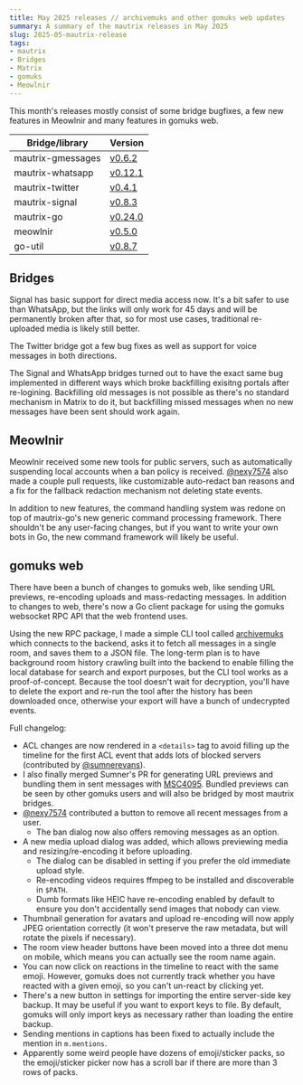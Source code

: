 ```yaml
---
title: May 2025 releases // archivemuks and other gomuks web updates
summary: A summary of the mautrix releases in May 2025
slug: 2025-05-mautrix-release
tags:
- mautrix
- Bridges
- Matrix
- gomuks
- Meowlnir
---
```

This month's releases mostly consist of some bridge bugfixes, a few new features
in Meowlnir and many features in gomuks web.

| Bridge/library    | Version                                                          |
|-------------------|------------------------------------------------------------------|
| mautrix-gmessages | [v0.6.2](https://github.com/mautrix/gmessages/releases/v0.6.2)   |
| mautrix-whatsapp  | [v0.12.1](https://github.com/mautrix/whatsapp/releases/v0.12.1)  |
| mautrix-twitter   | [v0.4.1](https://github.com/mautrix/twitter/releases/v0.4.1)     |
| mautrix-signal    | [v0.8.3](https://github.com/mautrix/signal/releases/v0.8.3)      |
| mautrix-go        | [v0.24.0](https://github.com/mautrix/go/releases/v0.24.0)        |
| meowlnir          | [v0.5.0](https://github.com/maunium/meowlnir/releases/v0.5.0)    |
| go-util           | [v0.8.7](https://github.com/mautrix/go-util/releases/v0.8.7)     |

## Bridges
Signal has basic support for direct media access now. It's a bit safer to use
than WhatsApp, but the links will only work for 45 days and will be permanently
broken after that, so for most use cases, traditional re-uploaded media is
likely still better.

The Twitter bridge got a few bug fixes as well as support for voice messages
in both directions.

The Signal and WhatsApp bridges turned out to have the exact same bug
implemented in different ways which broke backfilling exisitng portals after
re-logining. Backfilling old messages is not possible as there's no standard
mechanism in Matrix to do it, but backfilling missed messages when no new
messages have been sent should work again.

## Meowlnir
Meowlnir received some new tools for public servers, such as automatically
suspending local accounts when a ban policy is received. [@nexy7574] also made
a couple pull requests, like customizable auto-redact ban reasons and a fix for
the fallback redaction mechanism not deleting state events.

In addition to new features, the command handling system was redone on top of
mautrix-go's new generic command processing framework. There shouldn't be any
user-facing changes, but if you want to write your own bots in Go, the new
command framework will likely be useful.

## gomuks web
There have been a bunch of changes to gomuks web, like sending URL previews,
re-encoding uploads and mass-redacting messages. In addition to changes to web,
there's now a Go client package for using the gomuks websocket RPC API that the
web frontend uses.

Using the new RPC package, I made a simple CLI tool called [archivemuks] which
connects to the backend, asks it to fetch all messages in a single room, and
saves them to a JSON file. The long-term plan is to have background room history
crawling built into the backend to enable filling the local database for search
and export purposes, but the CLI tool works as a proof-of-concept. Because the
tool doesn't wait for decryption, you'll have to delete the export and re-run
the tool after the history has been downloaded once, otherwise your export will
have a bunch of undecrypted events.

[archivemuks]: https://github.com/tulir/gomuks/tree/main/cmd/archivemuks

Full changelog:

* ACL changes are now rendered in a `<details>` tag to avoid filling up the
  timeline for the first ACL event that adds lots of blocked servers
  (contributed by [@sumnerevans]).
* I also finally merged Sumner's PR for generating URL previews and bundling
  them in sent messages with [MSC4095]. Bundled previews can be seen by other
  gomuks users and will also be bridged by most mautrix bridges.
* [@nexy7574] contributed a button to remove all recent messages from a user.
  * The ban dialog now also offers removing messages as an option.
* A new media upload dialog was added, which allows previewing media and
  resizing/re-encoding it before uploading.
  * The dialog can be disabled in setting if you prefer the old immediate upload style.
  * Re-encoding videos requires ffmpeg to be installed and discoverable in `$PATH`.
  * Dumb formats like HEIC have re-encoding enabled by default to ensure you don't
    accidentally send images that nobody can view.
* Thumbnail generation for avatars and upload re-encoding will now apply JPEG
  orientation correctly (it won't preserve the raw metadata, but will rotate the
  pixels if necessary).
* The room view header buttons have been moved into a three dot menu on mobile,
  which means you can actually see the room name again.
* You can now click on reactions in the timeline to react with the same emoji.
  However, gomuks does not currently track whether you have reacted with a given
  emoji, so you can't un-react by clicking yet.
* There's a new button in settings for importing the entire server-side key
  backup. It may be useful if you want to export keys to file. By default,
  gomuks will only import keys as necessary rather than loading the entire
  backup.
* Sending mentions in captions has been fixed to actually include the mention
  in `m.mentions`.
* Apparently some weird people have dozens of emoji/sticker packs, so the
  emoji/sticker picker now has a scroll bar if there are more than 3 rows of
  packs.

[@sumnerevans]: https://github.com/sumnerevans
[@nexy7574]: https://github.com/nexy7574
[MSC4095]: https://github.com/matrix-org/matrix-spec-proposals/pull/4095
